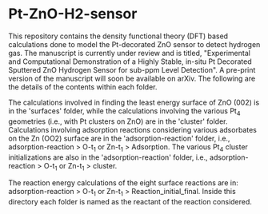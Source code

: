 # Pt-ZnO-H2-sensor
This repository contains the density functional theory (DFT) based calculations done to model the Pt-decorated ZnO sensor to detect hydrogen gas. The manuscript is currently under review and is titled, "Experimental and Computational Demonstration of a Highly Stable, in-situ Pt Decorated Sputtered ZnO Hydrogen Sensor for sub-ppm Level Detection". A pre-print version of the manuscript will soon be available on arXiv. The following are the details of the contents within each folder. 

The calculations involved in finding the least energy surface of ZnO (002) is in the 'surfaces' folder, while the calculations involving the various Pt<sub>4</sub> geometries (i.e., with Pt clusters on ZnO) are in the 'cluster' folder. Calculations involving adsorption reactions considering various adsorbates on the Zn (OO2) surface are in the 'adsorption-reaction' folder, i.e., adsorption-reaction > O-t<sub>1</sub> or Zn-t<sub>1</sub> > Adsorption. The various Pt<sub>4</sub> cluster initializations are also in the 'adsorption-reaction' folder, i.e., adsorption-reaction > O-t<sub>1</sub> or Zn-t<sub>1</sub> > cluster.

The reaction energy calculations of the eight surface reactions are in: adsorption-reaction > O-t<sub>1</sub> or Zn-t<sub>1</sub> > Reaction_initial_final. Inside this directory each folder is named as the reactant of the reaction considered.
